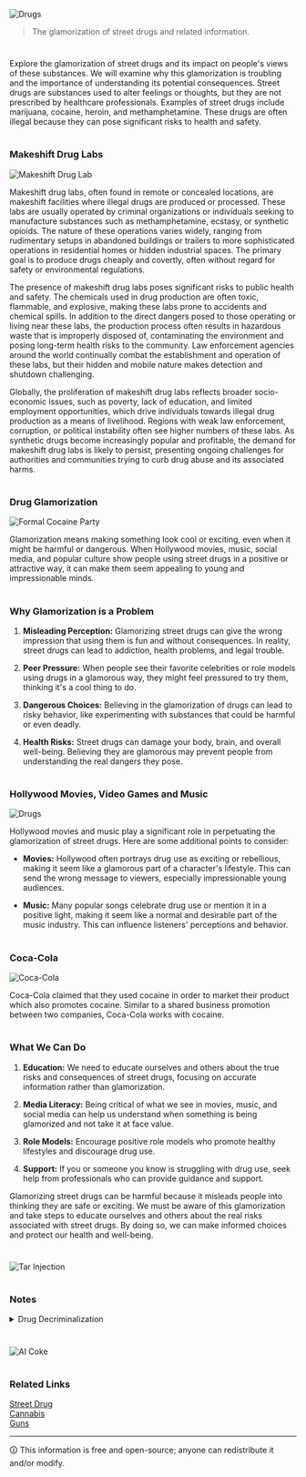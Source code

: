 ![Drugs](https://github.com/sourceduty/Drugs/assets/123030236/9e1ecaa6-473c-45ba-9e48-dcfb3357a962)

> The glamorization of street drugs and related information.

#

Explore the glamorization of street drugs and its impact on people's views of these substances. We will examine why this glamorization is troubling and the importance of understanding its potential consequences. Street drugs are substances used to alter feelings or thoughts, but they are not prescribed by healthcare professionals. Examples of street drugs include marijuana, cocaine, heroin, and methamphetamine. These drugs are often illegal because they can pose significant risks to health and safety.

#
### Makeshift Drug Labs

![Makeshift Drug Lab](https://github.com/user-attachments/assets/9b31a140-ec85-4ac7-b384-085d4495a4e6)

Makeshift drug labs, often found in remote or concealed locations, are makeshift facilities where illegal drugs are produced or processed. These labs are usually operated by criminal organizations or individuals seeking to manufacture substances such as methamphetamine, ecstasy, or synthetic opioids. The nature of these operations varies widely, ranging from rudimentary setups in abandoned buildings or trailers to more sophisticated operations in residential homes or hidden industrial spaces. The primary goal is to produce drugs cheaply and covertly, often without regard for safety or environmental regulations.

The presence of makeshift drug labs poses significant risks to public health and safety. The chemicals used in drug production are often toxic, flammable, and explosive, making these labs prone to accidents and chemical spills. In addition to the direct dangers posed to those operating or living near these labs, the production process often results in hazardous waste that is improperly disposed of, contaminating the environment and posing long-term health risks to the community. Law enforcement agencies around the world continually combat the establishment and operation of these labs, but their hidden and mobile nature makes detection and shutdown challenging.

Globally, the proliferation of makeshift drug labs reflects broader socio-economic issues, such as poverty, lack of education, and limited employment opportunities, which drive individuals towards illegal drug production as a means of livelihood. Regions with weak law enforcement, corruption, or political instability often see higher numbers of these labs. As synthetic drugs become increasingly popular and profitable, the demand for makeshift drug labs is likely to persist, presenting ongoing challenges for authorities and communities trying to curb drug abuse and its associated harms.

#
### Drug Glamorization

![Formal Cocaine Party](https://github.com/user-attachments/assets/532ff978-df9a-4259-83b1-469b91d98835)

Glamorization means making something look cool or exciting, even when it might be harmful or dangerous. When Hollywood movies, music, social media, and popular culture show people using street drugs in a positive or attractive way, it can make them seem appealing to young and impressionable minds.

#
### Why Glamorization is a Problem

1. **Misleading Perception:** Glamorizing street drugs can give the wrong impression that using them is fun and without consequences. In reality, street drugs can lead to addiction, health problems, and legal trouble.

2. **Peer Pressure:** When people see their favorite celebrities or role models using drugs in a glamorous way, they might feel pressured to try them, thinking it's a cool thing to do.

3. **Dangerous Choices:** Believing in the glamorization of drugs can lead to risky behavior, like experimenting with substances that could be harmful or even deadly.

4. **Health Risks:** Street drugs can damage your body, brain, and overall well-being. Believing they are glamorous may prevent people from understanding the real dangers they pose.

#
### Hollywood Movies, Video Games and Music

![Drugs](https://github.com/user-attachments/assets/7322a6e4-9dc7-413e-acf7-15f20ec1730d)

Hollywood movies and music play a significant role in perpetuating the glamorization of street drugs. Here are some additional points to consider:

- **Movies:** Hollywood often portrays drug use as exciting or rebellious, making it seem like a glamorous part of a character's lifestyle. This can send the wrong message to viewers, especially impressionable young audiences.

- **Music:** Many popular songs celebrate drug use or mention it in a positive light, making it seem like a normal and desirable part of the music industry. This can influence listeners' perceptions and behavior.

#
### Coca-Cola

![Coca-Cola](https://github.com/user-attachments/assets/24886792-f6ed-44fa-9cc2-ae691d7b298d)

Coca-Cola claimed that they used cocaine in order to market their product which also promotes cocaine. Similar to a shared business promotion between two companies, Coca-Cola works with cocaine.

#
### What We Can Do

1. **Education:** We need to educate ourselves and others about the true risks and consequences of street drugs, focusing on accurate information rather than glamorization.

2. **Media Literacy:** Being critical of what we see in movies, music, and social media can help us understand when something is being glamorized and not take it at face value.

3. **Role Models:** Encourage positive role models who promote healthy lifestyles and discourage drug use.

4. **Support:** If you or someone you know is struggling with drug use, seek help from professionals who can provide guidance and support.

Glamorizing street drugs can be harmful because it misleads people into thinking they are safe or exciting. We must be aware of this glamorization and take steps to educate ourselves and others about the real risks associated with street drugs. By doing so, we can make informed choices and protect our health and well-being.

#

![Tar Injection](https://github.com/user-attachments/assets/50d502c5-5ab5-4c42-8cbe-318379e95ec8)

#
### Notes

<details><summary>Drug Decriminalization</summary>
<br>

![Hot Pink X Pills](https://github.com/user-attachments/assets/23f151f7-dd31-4ae1-b992-59a7464f890e)

The impact of decriminalization policies on drug use and related outcomes varies significantly based on geographic, cultural, and socioeconomic contexts. In regions such as British Columbia, Canada, which recently allowed individuals aged 18 and over to possess up to 2.5 grams of certain illicit substances, including opioids, cocaine, methamphetamine, and MDMA, the primary goals are to reduce stigma, decrease the burden on the criminal justice system, and improve public health outcomes.

Decriminalization often shifts the focus from a criminal justice approach to a health-centered model. This change potentially increases engagement with health and social services as individuals who use drugs might be more likely to seek help without fear of prosecution. This can lead to better access to drug treatment programs and harm reduction services, ultimately enhancing health outcomes. Additionally, decriminalization can lead to significant reductions in arrests and incarcerations related to drug offenses, which not only reduces the burden on the criminal justice system but also mitigates the long-term negative impacts of criminal records on individuals' lives.

Economically, decriminalization may lead to savings by redirecting funds from law enforcement to public health services. These funds can then be reinvested in other public sectors, leading to broader societal benefits. Moreover, the policy might contribute to reduced overdose deaths and lower transmission rates of infectious diseases such as HIV and hepatitis C, through increased access to clean supplies and safe consumption sites.

In terms of societal impacts, decriminalization can foster a more compassionate attitude towards individuals with substance use disorders. This cultural shift can facilitate a more open discussion about drug use and its associated challenges, encouraging a supportive environment for addressing substance use disorders.

Looking at international examples, countries like Portugal and the Netherlands have shown that decriminalization does not necessarily lead to an increase in drug use. Instead, these countries have experienced stabilization or even a decrease in drug use rates among certain demographics, alongside improved public health outcomes. In Portugal, for instance, the decriminalization of all drugs for personal use led to a decrease in drug-related harms and a stable or declining trend in drug use rates, particularly among youth and young adults.

Overall, while the direct impact of decriminalization on drug use rates is complex and varies, the evidence suggests that such policies are more likely to lead to improvements in public health, reductions in crime and incarceration, and better allocation of societal resources. These outcomes underscore the potential benefits of viewing drug use as a public health issue rather than strictly a criminal matter, aiming for harm reduction and better integration of individuals who use drugs into society.

### Drug Trafficking

The transportation of illegal substances into North America, including the USA and Canada, involves various methods and routes due to the complex nature of international drug trafficking. Some common methods include smuggling, maritime routes, air routes, overland routes, postal and courier services, and exploitation of corruption within law enforcement or border security agencies.

Illegal substances are often smuggled across borders hidden in various ways, such as concealed within legitimate cargo shipments, hidden compartments in vehicles, or even ingested by individuals (referred to as "body packing" or "body stuffing"). Drug traffickers frequently use maritime routes to transport large quantities of illegal substances. This can involve concealing drugs on cargo ships, fishing vessels, or using small boats to transport drugs across bodies of water.

Air transportation is another common method for smuggling drugs into North America. Traffickers may conceal drugs in luggage, cargo shipments, or even use private aircraft to transport drugs across borders. Overland routes are also utilized, often through smuggling routes along the US-Mexico border or through other land border crossings. Traffickers may use vehicles, backpackers, or tunnels to transport drugs across borders.

Some drug traffickers use postal and courier services to ship smaller quantities of illegal substances. They may conceal drugs in packages or envelopes and send them through the mail, exploiting vulnerabilities in postal systems. In some cases, drug traffickers may exploit corruption within law enforcement or border security agencies to facilitate the transportation of illegal substances.

It's important to note that drug trafficking is a highly organized and sophisticated criminal enterprise, and traffickers constantly adapt their methods to evade detection by law enforcement. Authorities in North America employ various strategies to combat drug trafficking, including enhanced border security measures, intelligence gathering, interagency cooperation, and international collaboration with law enforcement agencies in other countries.

### Border Security

![Mexico-USA](https://github.com/sourceduty/Drugs/assets/123030236/06e0aa99-13e6-4e1c-8e72-364dbecfeaad)

The laws surrounding the Canada-USA border and the Mexico-USA border play significant roles in facilitating or hindering the transportation of illegal substances into North America.

Regarding the Canada-USA border, it's important to note that it is one of the longest international borders in the world and is characterized by a high volume of legitimate cross-border trade and travel. This vast expanse presents logistical challenges for border enforcement agencies in monitoring and securing the border against illegal activities, including drug trafficking. While both countries have robust border security measures in place, including the deployment of law enforcement personnel, technology, and infrastructure, the sheer size of the border can make it difficult to prevent all illicit activities.

In terms of legal frameworks, both Canada and the USA have laws and agreements in place to regulate cross-border activities and combat drug trafficking. However, differences in legal systems, law enforcement practices, and resource allocations can impact the effectiveness of border security measures. Additionally, the existence of legal trade and travel between the two countries means that drug traffickers may exploit loopholes or weaknesses in border security to smuggle illegal substances across the border.

Concerning the Mexico-USA border, it presents its own set of challenges and dynamics. The border is not only a significant transit route for illegal drugs destined for the USA but also a hotspot for various criminal activities, including drug trafficking organizations (DTOs) and smuggling networks. Factors such as economic disparities between Mexico and the USA, corruption within Mexican law enforcement agencies, and the presence of powerful drug cartels contribute to the permeability of the border to illegal activities.

Furthermore, the Mexico-USA border region has historically faced challenges in terms of law enforcement coordination, infrastructure development, and socioeconomic development. These factors can create vulnerabilities that are exploited by drug traffickers to transport illegal substances into the USA.

In recent years, efforts to enhance border security and cooperation between the USA and its neighboring countries have been ongoing. This includes initiatives such as increased funding for border security infrastructure, intelligence sharing between law enforcement agencies, and joint operations targeting transnational criminal organizations. However, the dynamic nature of drug trafficking and the constant adaptation of criminal networks mean that border security remains an ongoing challenge requiring sustained efforts and resources.

### Enforcement Capabilities

![Canada-USA](https://github.com/sourceduty/Drugs/assets/123030236/fcd7dd40-d546-4dcb-800e-3feb14fe7eb8)

The United States and Canada both have robust law enforcement capabilities, including federal, state/provincial, and local agencies dedicated to combating drug trafficking and related crimes. These agencies employ various tactics and resources, such as intelligence gathering, surveillance, interdiction operations, and prosecution of offenders, to enforce drug laws and disrupt illicit drug networks.

In the USA, agencies such as the Drug Enforcement Administration (DEA), the Federal Bureau of Investigation (FBI), Customs and Border Protection (CBP), as well as state and local law enforcement agencies, play key roles in drug enforcement efforts. Similarly, in Canada, agencies like the Royal Canadian Mounted Police (RCMP), Canada Border Services Agency (CBSA), and various provincial and municipal police forces are responsible for enforcing drug laws and securing the border against drug trafficking.

The opioid crisis, which has been devastating communities in both countries, presents complex challenges that cannot be solved solely through law enforcement measures. While enforcement efforts are crucial in disrupting the supply of illegal opioids, addressing the root causes of opioid addiction, such as over-prescription of opioid painkillers, lack of access to addiction treatment and mental health services, and socioeconomic factors, is equally important.

Deploying the military to address the opioid crisis raises significant legal, ethical, and practical considerations. In the USA, the Posse Comitatus Act limits the use of the military for domestic law enforcement activities, except in certain circumstances authorized by Congress or the Constitution. While the military can provide support to civilian law enforcement agencies in specific situations, such as disaster relief or counterdrug operations along the border, using the military to directly combat the opioid crisis would likely be controversial and raise concerns about militarization of public health issues.

Eliminating the opioid crisis in North America requires a comprehensive approach that includes not only increased enforcement efforts but also measures to reduce demand for opioids, expand access to evidence-based treatment and harm reduction services, improve monitoring of prescription practices, address socioeconomic disparities, and enhance international cooperation to disrupt the supply of illicit opioids.

While increased enforcement efforts can help reduce the availability of illicit opioids and disrupt trafficking networks, achieving complete elimination of the opioid crisis would likely require sustained and coordinated efforts across multiple sectors, including law enforcement, public health, education, and social services. Moreover, the nature of drug addiction suggests that complete eradication may not be achievable, but significant progress can be made through comprehensive and collaborative approaches.

<br>    
</details>

#

![AI Coke](https://github.com/user-attachments/assets/4ac1f749-13b2-456e-aeed-3949717b6fcb)

#
### Related Links

[Street Drug](https://chat.openai.com/g/g-Q2DJKoMxM-street-drug)
<br>
[Cannabis](https://github.com/sourceduty/Cannabis)
<br>
[Guns](https://github.com/sourceduty/Guns)

***
🛈 This information is free and open-source; anyone can redistribute it and/or modify.
